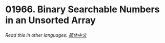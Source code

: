 # 01966. Binary Searchable Numbers in an Unsorted Array

  _Read this in other languages:_
    [_简体中文_](README.zh-CN.md)

